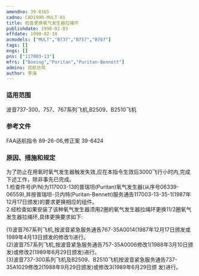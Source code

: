 ```yaml
---
amendno: 39-0365  
cadno: CAD1990-MULT-01  
title: 检查更换氧气发生器拉绳环  
publishdate: 1990-02-03  
effdate: 1990-02-10  
acmodels: ["MULT","B737","B757","B767"]  
tags: []  
engs: []  
pns: ["117003-13"]  
mfrs: ["Boeing","Puritan","Puritan-Bennett"]  
admins: 民航总局  
author: 李海  
---
```

  
### 适用范围  
波音737-300、757、767系列飞机,B2509、B2510飞机  
  
<!--more-->  
### 参考文件  
  FAA适航指令 89-26-06,修正案 39-6424  
  
### 原因、措施和规定  

  为了防止在用氧时氧气发生器触发失效,应在本指令生效后3000飞行小时内,完成下述工作，除非事先已完成。  
  1.检查件号(P/N)为117003-13的普瑞坦(Puritan)氧气发生器(从序号06339-06559),并按普瑞坦-贝内特(Puritan-Bennett)服务通告117003-13-35-1(1987年12月17日颁发)的要求更换相应的组件。  
  2.经检查如果安装了该种氧气发生器须用2圈的氧气发生器拉绳环更换11/2圈氧气发生器拉绳环,具体更换要求如下:  
  
(1)波音767系列飞机,按波音紧急服务通告767-35A0014(1987年12月17日颁发或1989年4月13日颁发的修改1)进行。  
(2)波音757系列飞机,按波音紧急服务通告757-35A0006修改1(1988年3月10日颁发)或修改2(1989年6月29日颁发)进行。  
(3)波音737-300系列飞机及B2509、B2510飞机按波音紧急服务通告737-35A1029修改2(1988年9月29日颁发)或修改3(1989年6月29日颁
发)进行。  
